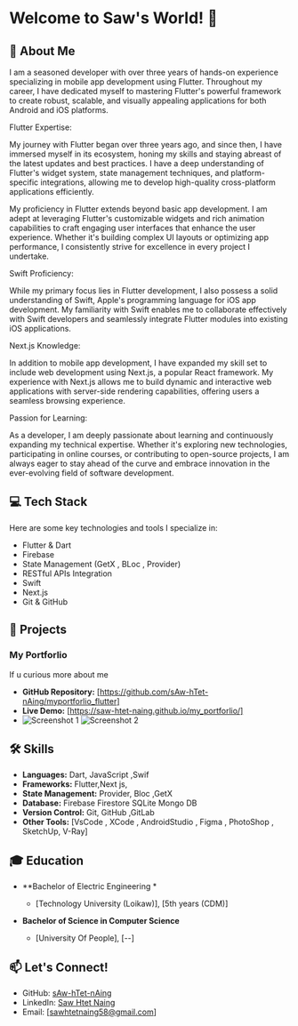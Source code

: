 # Welcome to Saw's World! 👋

## 🚀 About Me

I am a seasoned developer with over three years of hands-on experience specializing in mobile app development using Flutter. Throughout my career, I have dedicated myself to mastering Flutter's powerful framework to create robust, scalable, and visually appealing applications for both Android and iOS platforms.

Flutter Expertise:

My journey with Flutter began over three years ago, and since then, I have immersed myself in its ecosystem, honing my skills and staying abreast of the latest updates and best practices. I have a deep understanding of Flutter's widget system, state management techniques, and platform-specific integrations, allowing me to develop high-quality cross-platform applications efficiently.

My proficiency in Flutter extends beyond basic app development. I am adept at leveraging Flutter's customizable widgets and rich animation capabilities to craft engaging user interfaces that enhance the user experience. Whether it's building complex UI layouts or optimizing app performance, I consistently strive for excellence in every project I undertake.

Swift Proficiency:

While my primary focus lies in Flutter development, I also possess a solid understanding of Swift, Apple's programming language for iOS app development. My familiarity with Swift enables me to collaborate effectively with Swift developers and seamlessly integrate Flutter modules into existing iOS applications.

Next.js Knowledge:

In addition to mobile app development, I have expanded my skill set to include web development using Next.js, a popular React framework. My experience with Next.js allows me to build dynamic and interactive web applications with server-side rendering capabilities, offering users a seamless browsing experience.

Passion for Learning:

As a developer, I am deeply passionate about learning and continuously expanding my technical expertise. Whether it's exploring new technologies, participating in online courses, or contributing to open-source projects, I am always eager to stay ahead of the curve and embrace innovation in the ever-evolving field of software development.



## 💻 Tech Stack

Here are some key technologies and tools I specialize in:

- Flutter & Dart
- Firebase
- State Management (GetX , BLoc , Provider)
- RESTful APIs Integration
- Swift
- Next.js
- Git & GitHub

## 🌟 Projects

### My Portforlio

If u curious more about me

- **GitHub Repository:** [https://github.com/sAw-hTet-nAing/myportforlio_flutter]
- **Live Demo:** [https://saw-htet-naing.github.io/my_portforlio/]
- ![Screenshot 1](url-to-screenshot-1) ![Screenshot 2](url-to-screenshot-2)



## 🛠️ Skills

- **Languages:** Dart, JavaScript ,Swif
- **Frameworks:** Flutter,Next js,
- **State Management:** Provider, Bloc ,GetX
- **Database:** Firebase Firestore SQLite Mongo DB
- **Version Control:** Git, GitHub ,GitLab
- **Other Tools:** [VsCode , XCode , AndroidStudio , Figma , PhotoShop , SketchUp, V-Ray]

## 🎓 Education

- **Bachelor of Electric Engineering *
  - [Technology University (Loikaw)], [5th years (CDM)]

- **Bachelor of Science in Computer Science**
  - [University Of People], [--]

## 📫 Let's Connect!

- GitHub: [sAw-hTet-nAing](https://github.com/sAw-hTet-nAing)
- LinkedIn: [Saw Htet Naing](https://www.linkedin.com/in/saw-htet-naing-820088222/)
- Email: [sawhtetnaing58@gmail.com]



